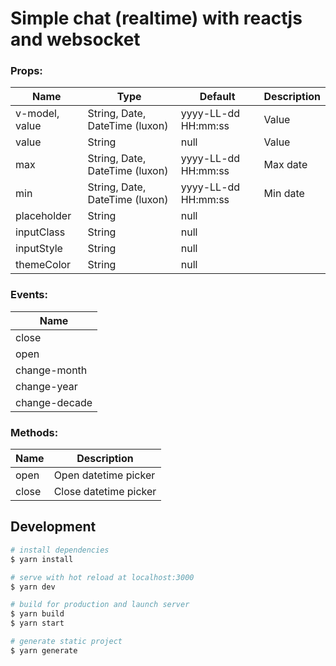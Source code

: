 # Simple chat (realtime) with reactjs and websocket

### Props:

| Name                  | Type                            | Default             | Description                                                                                                            |
| --------------------- | ------------------------------- | ------------------- | ---------------------------------------------------------------------------------------------------------------------- |
| v-model, value        | String, Date, DateTime (luxon)  |      yyyy-LL-dd HH:mm:ss               | Value                                                                                                                  |
| value          | String                          | null | Value                         |
| max              | String, Date, DateTime (luxon)  | yyyy-LL-dd HH:mm:ss                | Max date                                                                                                               |
| min              | String, Date, DateTime (luxon)  | yyyy-LL-dd HH:mm:ss                | Min date                                                                                          
| placeholder          | String                          | null | 
| inputClass          | String                          | null | 
| inputStyle          | String                          | null | 
| themeColor          | String                          | null |

### Events:

| Name                  |
| --------------------- |
| close                 |
| open                  |
| change-month          |
| change-year           |
| change-decade         |

### Methods:

| Name                  | Description           |
| --------------------- | --------------------- |
| open                  | Open datetime picker  |
| close                 | Close datetime picker |

## Development

```bash
# install dependencies
$ yarn install

# serve with hot reload at localhost:3000
$ yarn dev

# build for production and launch server
$ yarn build
$ yarn start

# generate static project
$ yarn generate
```

